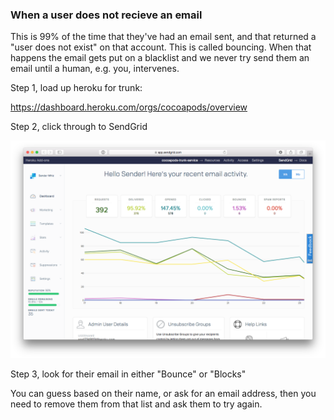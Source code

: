 ### When a user does not recieve an email

This is 99% of the time that they've had an email sent, and that returned a "user does not exist" on that account. This is called bouncing. When that happens the email gets put on a blacklist and we never try send them an email until a human, e.g. you, intervenes.

Step 1, load up heroku for trunk:

https://dashboard.heroku.com/orgs/cocoapods/overview

Step 2, click through to SendGrid

![img/sendgrid.png](img/sendgrid.png)

Step 3, look for their email in either "Bounce" or "Blocks"

You can guess based on their name, or ask for an email address, then you need to remove them from that list and ask them to try again.